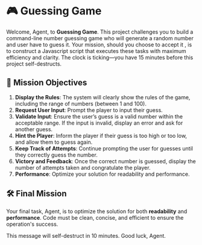 # 🎮 Guessing Game

Welcome, Agent, to **Guessing Game**. This project challenges you to build a command-line number guessing game who will generate a random number and user have to guess it. Your mission, should you choose to accept it , is to construct a Javascript script that executes these tasks with maximum efficiency and clarity. The clock is ticking—you have 15 minutes before this project self-destructs.

## 🚀 Mission Objectives

1. **Display the Rules**: The system will clearly show the rules of the game, including the range of numbers (between 1 and 100).
2. **Request User Input**: Prompt the player to input their guess.
3. **Validate Input**: Ensure the user’s guess is a valid number within the acceptable range. If the input is invalid, display an error and ask for another guess.
4. **Hint the Player**: Inform the player if their guess is too high or too low, and allow them to guess again.
5. **Keep Track of Attempts**: Continue prompting the user for guesses until they correctly guess the number.
6. **Victory and Feedback**: Once the correct number is guessed, display the number of attempts taken and congratulate the player.
7. **Performance**: Optimize your solution for readability and performance.

## 🛠 Final Mission

Your final task, Agent, is to optimize the solution for both **readability** and **performance**. Code must be clean, concise, and efficient to ensure the operation's success.

This message will self-destruct in 10 minutes. Good luck, Agent.
